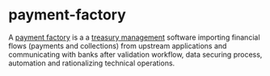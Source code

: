 # payment-factory
A [payment factory](http://www.datalog-finance.com/en/cashsolutions-range/payment-cashpooler/) is a a [treasury management](https://en.wikipedia.org/wiki/Treasury_management) software importing financial flows (payments and collections) from upstream applications and communicating with banks after validation workflow, data securing process, automation and rationalizing technical operations. 

